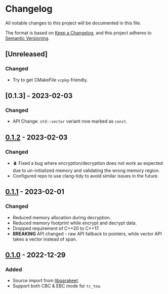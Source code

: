 # Changelog

All notable changes to this project will be documented in this file.

The format is based on [Keep a Changelog](https://keepachangelog.com/en/1.0.0/),
and this project adheres to [Semantic Versioning](https://semver.org/spec/v2.0.0.html).

## [Unreleased]

### Changed

- Try to get CMakeFile `vcpkg`-friendly.

## [0.1.3] - 2023-02-03

### Changed

- API Change: `std::vector` variant now marked as `const`.

## [0.1.2] - 2023-02-03

### Changed

- 🪲 Fixed a bug where encryption/decryption does not work as expected due to un-initialized memory and validating the wrong memory region.
- Configured repo to use clang-tidy to avoid similar issues in the future.

## [0.1.1] - 2023-02-01

### Changed

- Reduced memory allocation during decryption.
- Reduced memory footprint while encrypt and decrypt data.
- Dropped requirement of C++20 to C++17.
- **BREAKING** API changed - raw API fallback to pointers, while vector API takes a vector instead of span.

## [0.1.0] - 2022-12-29

### Added

- Source import from [libparakeet].
- Support both CBC & EBC mode for `tc_tea`.

[libparakeet]: https://github.com/parakeet-rs/libparakeet
[0.1.0]: https://github.com/jixunmoe/libtc_tea/commits/v0.1.0
[0.1.1]: https://github.com/jixunmoe/libtc_tea/compare/v0.1.0...v0.1.1
[0.1.2]: https://github.com/jixunmoe/libtc_tea/compare/v0.1.1...v0.1.2
